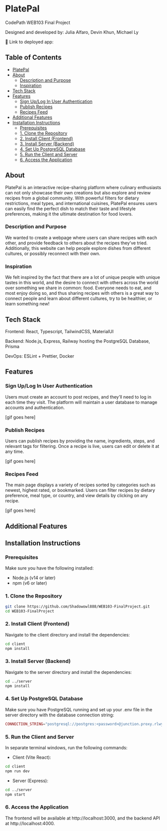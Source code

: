 # PlatePal

CodePath WEB103 Final Project

Designed and developed by: Julia Alfaro, Devin Khun, Michael Ly

🔗 Link to deployed app:

## Table of Contents
* [PlatePal](#platepal)
* [About](#about)
  * [Description and Purpose](#description-and-purpose)
  * [Inspiration](#inspiration)
* [Tech Stack](#tech-stack)
* [Features](#features)
  * [Sign Up/Log In User Authentication](#sign-uplog-in-user-authentication)
  * [Publish Recipes](#publish-recipes)
  * [Recipes Feed](#recipes-feed)
* [Additional Features](#additional-features)
* [Installation Instructions](#installation-instructions)
  * [Prerequisites](#prerequisites)
  * [1. Clone the Repository](#1-clone-the-repository)
  * [2. Install Client (Frontend)](#2-install-client-frontend)
  * [3. Install Server (Backend)](#3-install-server-backend)
  * [4. Set Up PostgreSQL Database](#4-set-up-postgresql-database)
  * [5. Run the Client and Server](#5-run-the-client-and-server)
  * [6. Access the Application](#6-access-the-application)

## About

PlatePal is an interactive recipe-sharing platform where culinary enthusiasts can not only showcase their own creations but also explore and review recipes from a global community. With powerful filters for dietary restrictions, meal types, and international cuisines, PlatePal ensures users can easily find the perfect dish to match their taste and lifestyle preferences, making it the ultimate destination for food lovers.

### Description and Purpose

We wanted to create a webpage where users can share recipes with each other, and provide feedback to others about the recipes they’ve tried. Additionally, this website can help people explore dishes from different cultures, or possibly reconnect with their own. 

### Inspiration

We felt inspired by the fact that there are a lot of unique people with unique tastes in this world, and the desire to connect with others across the world over something we share in common: food. Everyone needs to eat, and most enjoy doing so, and thus sharing recipes with others is a great way to connect people and learn about different cultures, try to be healthier, or learn something new!

## Tech Stack

Frontend: React, Typescript, TailwindCSS, MaterialUI

Backend: Node.js, Express, Railway hosting the PostgreSQL Database, Prisma

DevOps: ESLint + Prettier, Docker

## Features

### Sign Up/Log In User Authentication

Users must create an account to post recipes, and they’ll need to log in each time they visit. The platform will maintain a user database to manage accounts and authentication.

[gif goes here]

### Publish Recipes

Users can publish recipes by providing the name, ingredients, steps, and relevant tags for filtering. Once a recipe is live, users can edit or delete it at any time.

[gif goes here]

### Recipes Feed

The main page displays a variety of recipes sorted by categories such as newest, highest rated, or bookmarked. Users can filter recipes by dietary preference, meal type, or country, and view details by clicking on any recipe.

[gif goes here]

## Additional Features

## Installation Instructions

### Prerequisites

Make sure you have the following installed:
* Node.js (v14 or later)
* npm (v6 or later)

### 1. Clone the Repository

```bash
git clone https://github.com/Shadowowl888/WEB103-FinalProject.git
cd WEB103-FinalProject
```

### 2. Install Client (Frontend)

Navigate to the client directory and install the dependencies:

```bash
cd client
npm install
```

### 3. Install Server (Backend)

Navigate to the server directory and install the dependencies:

```bash
cd ../server
npm install
```

### 4. Set Up PostgreSQL Database

Make sure you have PostgreSQL running and set up your .env file in the server directory with the database connection string:

```php
CONNECTION_STRING="postgresql://postgres:<password>@junction.proxy.rlwy.net:<port>/railway"
```

### 5. Run the Client and Server

In separate terminal windows, run the following commands:

* Client (Vite React):

```bash
cd client
npm run dev
```

* Server (Express):

```bash
cd ../server
npm start
```

### 6. Access the Application
The frontend will be available at http://localhost:3000, and the backend API at http://localhost:4000.
